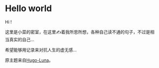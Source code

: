 # Hello world

Hi !

这里是小菜的密室，在这里✍着我所思所想，各种自己读不通的句子，不过是相当真实的自己...

希望能够用记录来对抗人生的虚无感...

原主题来自[Hugo-Luna](https://github.com/Ice-Hazymoon/hugo-theme-luna)。
